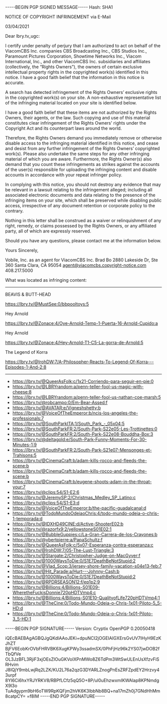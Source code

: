 -----BEGIN PGP SIGNED MESSAGE-----
Hash: SHA1

NOTICE OF COPYRIGHT INFRINGEMENT via E-Mail

03/04/2021


Dear lbry.tv_ugc:

I certify under penalty of perjury that I am authorized to act on behalf of the ViacomCBS Inc. companies CBS Broadcasting Inc., CBS Studios Inc., Paramount Pictures Corporation, Showtime Networks Inc., Viacom International, Inc., and other ViacomCBS Inc. subsidiaries and affiliates (collectively, the “Rights Owners”), the owners of certain exclusive intellectual property rights in the copyrighted work(s) identified in this notice. I have a good faith belief that the information in this notice is accurate.

A search has detected infringement of the Rights Owners’ exclusive rights in the copyrighted work(s) on your site. A non-exhaustive representative list of the infringing material located on your site is identified below.

I have a good faith belief that these items are not authorized by the Rights Owners, their agents, or the law. Such copying and use of this material constitutes clear infringement of the Rights Owners' rights under the Copyright Act and its counterpart laws around the world.

Therefore, the Rights Owners demand you immediately remove or otherwise disable access to the infringing material identified in this notice, and cease and desist from any further infringement of the Rights Owners’ copyrighted work(s). Please also undertake the same steps for any other infringing material of which you are aware. Furthermore, the Rights Owner(s) also demand that you count these infringements as strikes against the accounts of the user(s) responsible for uploading the infringing content and disable accounts in accordance with your repeat infringer policy.

In complying with this notice, you should not destroy any evidence that may be relevant in a lawsuit relating to the infringement alleged; including all associated electronic documents and data relating to the presence of the infringing items on your site, which shall be preserved while disabling public access, irrespective of any document retention or corporate policy to the contrary.

Nothing in this letter shall be construed as a waiver or relinquishment of any right, remedy, or claims possessed by the Rights Owners, or any affiliated party, all of which are expressly reserved.

Should you have any questions, please contact me at the information below.

Yours Sincerely,


Vobile, Inc. as an agent for ViacomCBS Inc.
Brad Bo
2880 Lakeside Dr, Ste 360
Santa Clara, CA 95054
agent@viacomcbs.copyright-notice.com
408.217.5000

What was located as infringing content:
- --------------------------------------------------

BEAVIS & BUTT-HEAD

https://lbry.tv/@MustSee:0/bbpooltoys:5


Hey Arnold

https://lbry.tv/@Zonace:4/Oye-Arnold-Temp-1-Puerta-16-Arnold-Cupido:a


Hey Arnold

https://lbry.tv/@Zonace:4/Hey-Arnold-T1-C5-La-gorra-de-Arnold:5


The Legend of Korra

https://lbry.tv/@IrohDW:7/A-Philosopher-Reacts-To-Legend-Of-Korra---Episodes-1-And-2:8


_________________________________________________________________________________________________

- https://lbry.tv/@QueerAsFolk:c/1x21-Corriendo-para-seguir-en-pie:0
- https://lbry.tv/@LBRYrandom:a/penn-teller-fool-us-magic-with-cheese:8
- https://lbry.tv/@LBRYrandom:a/penn-teller-fool-us-nathan-coe-marsh:5
- https://lbry.tv/@robcampo:0/Em-Bear-Assed:f
- https://lbry.tv/@AVATAR:e/Vigneshshetty:b
- https://lbry.tv/@VoiceOfTheEmperor:b/ncis-los-angeles-the-professionals:7
- https://lbry.tv/@SouthParkITA:1/South_Park_-_05x04:5
- https://lbry.tv/@SouthParkFR:2/South-Park-S22e05-Les-Trottinettes:0
- https://lbry.tv/@SouthParkFR:2/South-Park-S22e08-Bouddha-Box:3
- https://lbry.tv/@deltagold:e/South-Park-Funny-Moments-For-30-Minutes-1:9
- https://lbry.tv/@SouthParkFR:2/South-Park-S21e07-Mensonges-et-Trahisons:5
- https://lbry.tv/@CinemaCraft:b/adam-kills-rocco-and-fleeds-the-scene:b
- https://lbry.tv/@CinemaCraft:b/adam-kills-rocco-and-fleeds-the-scene:b
- https://lbry.tv/@CinemaCraft:b/eugene-shoots-adam-in-the-throat-your:7
- https://lbry.tv/@clips:54/S1-E2:6
- https://lbry.tv/@JeremySP:2/Christmas_Medley_SP_Latino:c
- https://lbry.tv/@clips:54/S1-E3:d
- https://lbry.tv/@VoiceOfTheEmperor:b/the-pacific-guadalcanal:d
- https://lbry.tv/@TodoMundoOdeiaoChris:4/todo-mundo-odeia-o-chris-1-temporada:d
- https://lbry.tv/@IDXHD49CINE:d/Active-ShooterE02:b
- https://lbry.tv/@razorfx9:2/yellowstoneS01E02:1
- https://lbry.tv/@BubbleGuppies:c/La-Gran-Carrera-de-los-Crayones:b
- https://lbry.tv/@ybertpierre:a/PapaSchultz:f
- https://lbry.tv/@QueerAsFolk:c/5x07-Esperanza-contra-esperanza:c 
- https://lbry.tv/@IrohDW:7/05-The-Lust-Triangle:3
- https://lbry.tv/@Stargate:2/Christopher-Judge-on-MacGyver:f
- https://lbry.tv/@1000WaysToDie:0/S1E7DeathBeNotStupid:2 
- https://lbry.tv/@Vlad_Scop:3/jersey-shore-family-vacation-s04e13-feb:7
- https://lbry.tv/@Hit_Parade:a/Hurt---Johnny-Cash:b
- https://lbry.tv/@1000WaysToDie:0/S1E7DeathBeNotStupid:2 
- https://lbry.tv/@RPDRSEASON12:f/ep1p2:9
- https://lbry.tv/@Billions:4/Billions-S01E09-WheretheFuckisDonnie720pHDTVmp4:c
- https://lbry.tv/@Billions:4/Billions-S01E10-QualityofLife720pHDTVmp4:1
- https://lbry.tv/@TheCine:0/Todo-Mundo-Odeia-o-Chris-1x01-Piloto-5_5-HD:d
- https://lbry.tv/@TheCine:0/Todo-Mundo-Odeia-o-Chris-1x01-Piloto-3_5-HD:1

-----BEGIN PGP SIGNATURE-----
Version: Cryptix OpenPGP 0.20050418

iQEcBAEBAgAGBQJgQKdlAAoJEKi+dpuNCI2jOGEIAIGXErsGvUV7IHyH9EzKJhZT
BjFV6EobKrOVbFHRVBK6XugKPWy3ssadmSX/0PhFjHz96k2YS07jwDOB2fTbQfVe
OL3JzBFL3RjiF3xjOEsZIOuGKVoIXPnMWo8Z6TdPm3WtSwULEnUsXfzvFiSRHvim
J8IQjY9mbLwjRq2LZK/KU2L76a2qzG3DYARLZnogPnEsZRFZpdEY2Hrzvy43urpf
8YI6Ci6hxYRJYRKV8/RBPfLCfz5qQ5O+8P/ul0uEhzwxmIKWAlap8KPNmdgX9l3o
TuAdgypm9bH6oTW9RpKQFjm2hVK6K3lbbNb8BQ+na17mZh0j7GNdHhMm8catpCY=
=f8lM
-----END PGP SIGNATURE----- 
